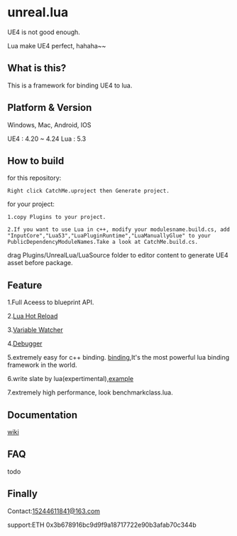 
# unreal.lua
UE4 is not good enough.
    
Lua make UE4 perfect, hahaha~~
    
## What is this?
  This is a framework for binding UE4 to lua.
## Platform & Version

Windows, Mac, Android, IOS

UE4 : 4.20 ~ 4.24
Lua : 5.3

## How to build
for this repository:

    Right click CatchMe.uproject then Generate project.

for your project:
    
    1.copy Plugins to your project.
    
    2.If you want to use Lua in c++, modify your modulesname.build.cs, add "InputCore","Lua53","LuaPluginRuntime","LuaManuallyGlue" to your PublicDependencyModuleNames.Take a look at CatchMe.build.cs.
  
  drag Plugins/UnrealLua/LuaSource folder to editor content to generate UE4 asset before package.

## Feature

   1.Full Aceess to blueprint API.

   2.[Lua Hot Reload](https://github.com/asqbtcupid/lua_hotupdate)
    
   3.[Variable Watcher](https://github.com/asqbtcupid/unreal.lua/wiki/var-watcher)
    
   4.[Debugger](https://github.com/asqbtcupid/unreal.lua/wiki/debugger)
  
   5.extremely easy for c++ binding. [binding](https://github.com/asqbtcupid/unreal.lua/wiki/Bindding),It's the most powerful lua binding framework in the world.

   6.write slate by lua(expertimental),[example](https://github.com/asqbtcupid/unreal.lua/wiki/slate_lua)

   7.extremely high performance, look benchmarkclass.lua.
## Documentation

[wiki](https://github.com/asqbtcupid/unreal.lua/wiki)

## FAQ
todo
## Finally
Contact:15244611841@163.com

support:ETH 0x3b678916bc9d9f9a18717722e90b3afab70c344b
